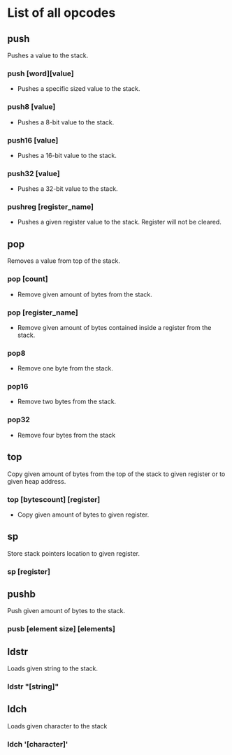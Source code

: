 # List of all opcodes

## push

Pushes a value to the stack.

### push	[word][value]
- Pushes a specific sized value to the stack. 

### push8	[value] 
- Pushes a 8-bit value to the stack.

### push16	[value]
- Pushes a 16-bit value to the stack.

### push32	[value]
- Pushes a 32-bit value to the stack.

### pushreg [register_name]
- Pushes a given register value to the stack. Register will not be cleared.

## pop

Removes a value from top of the stack.

### pop		[count]
- Remove given amount of bytes from the stack.

### pop		[register_name]
- Remove given amount of bytes contained inside a register from the stack.

### pop8
- Remove one byte from the stack.

### pop16
- Remove two bytes from the stack.

### pop32
- Remove four bytes from the stack

## top

Copy given amount of bytes from the top of the stack to given register
or to given heap address.

### top [bytescount] [register]
- Copy given amount of bytes to given register.

## sp

Store stack pointers location to given register.

### sp [register]

## pushb

Push given amount of bytes to the stack.

### pusb [element size] [elements]

## ldstr

Loads given string to the stack.

### ldstr "[string]"

## ldch

Loads given character to the stack

### ldch '[character]'
